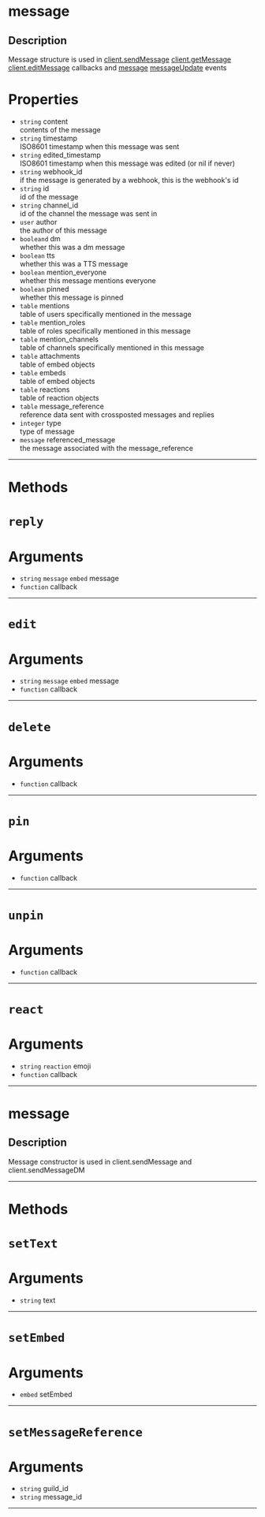 # message


Description
---
Message structure is used in [client.sendMessage](https://github.com/devonium/gm-discordAPI/blob/doc/client.md#sendmessage) [client.getMessage](https://github.com/devonium/gm-discordAPI/blob/doc/client.md#getmessage) [client.editMessage](https://github.com/devonium/gm-discordAPI/blob/doc/client.md#editmessage) callbacks and [message](https://github.com/devonium/gm-discordAPI/blob/doc/events.md#message) [messageUpdate](https://github.com/devonium/gm-discordAPI/blob/doc/events.md#messageupdate) events  

# Properties
* `string` content  
contents of the message  
* `string` timestamp  
ISO8601 timestamp when this message was sent  
* `string` edited_timestamp  
ISO8601 timestamp when this message was edited (or nil if never)  
* `string` webhook_id  
if the message is generated by a webhook, this is the webhook's id  
* `string` id  
	id of the message  
* `string` channel_id  
id of the channel the message was sent in  
* `user` author  
the author of this message  
* `booleand` dm  
whether this was a dm message
* `boolean` tts  
whether this was a TTS message  
* `boolean` mention_everyone  
whether this message mentions everyone  
* `boolean` pinned  
whether this message is pinned  
* `table` mentions  
table of users specifically mentioned in the message  
* `table` mention_roles  
table of roles specifically mentioned in this message  
* `table` mention_channels  
table of channels specifically mentioned in this message  
* `table` attachments  
table of embed objects  
* `table` embeds  
table of embed objects  
* `table` reactions  
table of reaction objects  
* `table` message_reference  
reference data sent with crossposted messages and replies  
* `integer` type  
type of message  
* `message` referenced_message  
the message associated with the message_reference  

---
# Methods
# `reply`

# Arguments
* `string` `message` `embed` message  
* `function` callback  

---
# `edit`

# Arguments
* `string` `message` `embed` message  
* `function` callback  

---
# `delete`

# Arguments
* `function` callback  

---
# `pin`

# Arguments
* `function` callback  

---
# `unpin`

# Arguments
* `function` callback  

---
# `react`

# Arguments
* `string` `reaction` emoji  
* `function` callback  

---
# message


Description
---
Message constructor is used in client.sendMessage and client.sendMessageDM  


---
# Methods
# `setText`

# Arguments
* `string` text  

---
# `setEmbed`

# Arguments
* `embed` setEmbed  

---
# `setMessageReference`

# Arguments
* `string` guild_id  
* `string` message_id  

---

